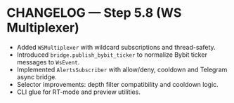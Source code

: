 # CHANGELOG — Step 5.8 (WS Multiplexer)

- Added `WSMultiplexer` with wildcard subscriptions and thread-safety.
- Introduced `bridge.publish_bybit_ticker` to normalize Bybit ticker messages to `WsEvent`.
- Implemented `AlertsSubscriber` with allow/deny, cooldown and Telegram async bridge.
- Selector improvements: depth filter compatibility and cooldown logic.
- CLI glue for RT-mode and preview utilities.
